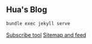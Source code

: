 ## Hua's Blog

```bash
bundle exec jekyll serve
```

[Subscribe tool](https://tinyletter.com/) 
[Sitemap and feed](https://webmasters.googleblog.com/2014/10/best-practices-for-xml-sitemaps-rssatom.html)